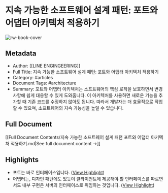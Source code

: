 # 지속 가능한 소프트웨어 설계 패턴: 포트와 어댑터 아키텍처 적용하기

![rw-book-cover](https://vos.line-scdn.net/landpress-content-v2_1761/1666853859663.png?updatedAt=1666853860000)

## Metadata
- Author: [[LINE ENGINGEERING]]
- Full Title: 지속 가능한 소프트웨어 설계 패턴: 포트와 어댑터 아키텍처 적용하기
- Category: #articles
- Document Tags:  #architecture 
- Summary: 포트와 어댑터 아키텍처는 소프트웨어의 핵심 로직을 보호하면서 변경 사항에 쉽게 대응할 수 있게 도와줍니다. 이 아키텍처를 사용하면 새로운 기능을 추가할 때 기존 코드를 수정하지 않아도 됩니다. 따라서 개발자는 더 효율적으로 작업할 수 있으며, 소프트웨어의 지속 가능성을 높일 수 있습니다.

## Full Document
[[Full Document Contents/지속 가능한 소프트웨어 설계 패턴 포트와 어댑터 아키텍처 적용하기.md|See full document content →]]

## Highlights
- 포트는 바로 인터페이스입니다. ([View Highlight](https://read.readwise.io/read/01jksz5w0xy9be68emwfpk2yev))
- 어댑터는, 디자인 패턴에도 있듯이 클라이언트에 제공해야 할 인터페이스를 따르면서도 내부 구현은 서버의 인터페이스로 위임하는 것입니다. ([View Highlight](https://read.readwise.io/read/01jksz6jp9yp0rg3n29h76dwh7))
